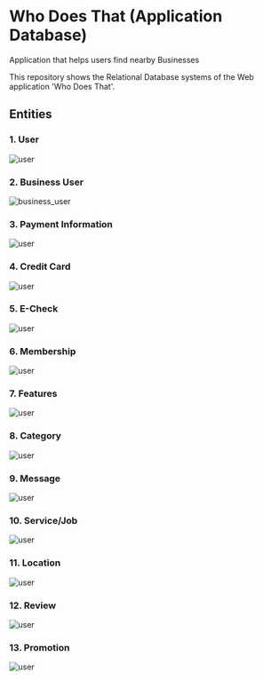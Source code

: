 # Who Does That (Application Database)

Application that helps users find nearby Businesses

This repository shows the Relational Database systems of the Web application 'Who Does That'.

## Entities

### 1. User  
![user][logo]

[logo]: https://github.com/JankiPatel26/who_does_that/blob/main/entities/user.png "user"
### 2. Business User  
![business_user][logo1]

[logo1]: https://github.com/JankiPatel26/who_does_that/blob/main/entities/business_user.png "business_user"
### 3. Payment Information  
![user][logo]

[logo]: https://github.com/JankiPatel26/who_does_that/blob/main/entities/payment_info.png "user"
### 4. Credit Card
![user][logo]

[logo]: https://github.com/JankiPatel26/who_does_that/blob/main/entities/credit_card.png "user"

### 5. E-Check  
![user][logo]

[logo]: https://github.com/JankiPatel26/who_does_that/blob/main/entities/e_check.png "user"
### 6. Membership
![user][logo]

[logo]: https://github.com/JankiPatel26/who_does_that/blob/main/entities/membership.png "user"

### 7. Features
![user][logo]

[logo]: https://github.com/JankiPatel26/who_does_that/blob/main/entities/features.png "user"

### 8. Category
![user][logo]

[logo]: https://github.com/JankiPatel26/who_does_that/blob/main/entities/category.png "user"
### 9. Message
![user][logo]

[logo]: https://github.com/JankiPatel26/who_does_that/blob/main/entities/message.png "user"
### 10. Service/Job
![user][logo]

[logo]: https://github.com/JankiPatel26/who_does_that/blob/main/entities/service_job.png "user"
### 11. Location
![user][logo]

[logo]: https://github.com/JankiPatel26/who_does_that/blob/main/entities/location.png "user"

### 12. Review
![user][logo]

[logo]: https://github.com/JankiPatel26/who_does_that/blob/main/entities/review.png "user"

### 13. Promotion
![user][logo]

[logo]: https://github.com/JankiPatel26/who_does_that/blob/main/entities/promotion.png "user"
